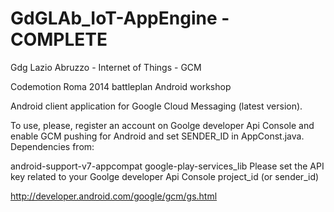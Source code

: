 GdGLAb_IoT-AppEngine - COMPLETE
====================

Gdg Lazio Abruzzo - Internet of Things - GCM


Codemotion Roma 2014 battleplan Android workshop

Android client application for Google Cloud Messaging (latest version).

To use, please, register an account on Goolge developer Api Console and enable GCM pushing for Android and set SENDER_ID in AppConst.java. Dependencies from:

android-support-v7-appcompat
google-play-services_lib
Please set the API key related to your Goolge developer Api Console project_id (or sender_id)

http://developer.android.com/google/gcm/gs.html
